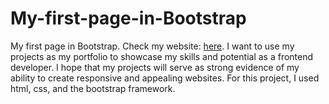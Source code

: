 # My-first-page-in-Bootstrap
My first page in Bootstrap.
Check my website: [here](https://dawka86.github.io/My-first-page-in-Bootstrap/).
I want to use my projects as my portfolio to showcase my skills and potential as a frontend developer. I hope that my projects will serve as strong evidence of my ability to create responsive and appealing websites.
For this project, I used html, css, and the bootstrap framework.
